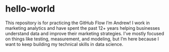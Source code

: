 # hello-world
This repository is for practicing the GitHub Flow
I’m Andrew! I work in marketing analytics and have spent the past 12+ years helping businesses understand data and improve their marketing strategies.
I’ve mostly focused on things like testing, measurement, and modeling, but I’m here because I want to keep building my technical skills in data science.
